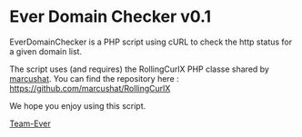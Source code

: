 # Ever Domain Checker v0.1

EverDomainChecker is a PHP script using cURL to check the http status for a
given domain list. 

The script uses (and requires) the RollingCurlX PHP classe shared by [marcushat](https://github.com/marcushat).
You can find the repository here : https://github.com/marcushat/RollingCurlX

We hope you enjoy using this script.

[Team-Ever](https://www.team-ever.com)
